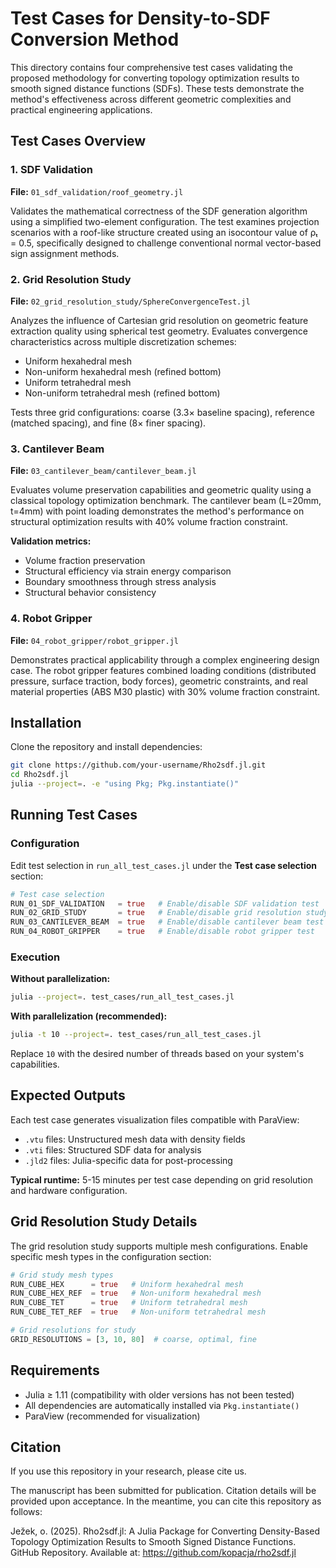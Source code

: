 # Test Cases for Density-to-SDF Conversion Method

This directory contains four comprehensive test cases validating the proposed methodology for converting topology optimization results to smooth signed distance functions (SDFs). These tests demonstrate the method's effectiveness across different geometric complexities and practical engineering applications.

## Test Cases Overview

### 1. SDF Validation
**File:** `01_sdf_validation/roof_geometry.jl`

Validates the mathematical correctness of the SDF generation algorithm using a simplified two-element configuration. The test examines projection scenarios with a roof-like structure created using an isocontour value of ρₜ = 0.5, specifically designed to challenge conventional normal vector-based sign assignment methods.

### 2. Grid Resolution Study
**File:** `02_grid_resolution_study/SphereConvergenceTest.jl`

Analyzes the influence of Cartesian grid resolution on geometric feature extraction quality using spherical test geometry. Evaluates convergence characteristics across multiple discretization schemes:
- Uniform hexahedral mesh
- Non-uniform hexahedral mesh (refined bottom)
- Uniform tetrahedral mesh  
- Non-uniform tetrahedral mesh (refined bottom)

Tests three grid configurations: coarse (3.3× baseline spacing), reference (matched spacing), and fine (8× finer spacing).

### 3. Cantilever Beam
**File:** `03_cantilever_beam/cantilever_beam.jl`

Evaluates volume preservation capabilities and geometric quality using a classical topology optimization benchmark. The cantilever beam (L=20mm, t=4mm) with point loading demonstrates the method's performance on structural optimization results with 40% volume fraction constraint.

**Validation metrics:**
- Volume fraction preservation
- Structural efficiency via strain energy comparison
- Boundary smoothness through stress analysis
- Structural behavior consistency

### 4. Robot Gripper
**File:** `04_robot_gripper/robot_gripper.jl`

Demonstrates practical applicability through a complex engineering design case. The robot gripper features combined loading conditions (distributed pressure, surface traction, body forces), geometric constraints, and real material properties (ABS M30 plastic) with 30% volume fraction constraint.

## Installation

Clone the repository and install dependencies:

```bash
git clone https://github.com/your-username/Rho2sdf.jl.git
cd Rho2sdf.jl
julia --project=. -e "using Pkg; Pkg.instantiate()"
```

## Running Test Cases

### Configuration

Edit test selection in `run_all_test_cases.jl` under the **Test case selection** section:

```julia
# Test case selection
RUN_01_SDF_VALIDATION   = true   # Enable/disable SDF validation test
RUN_02_GRID_STUDY       = true   # Enable/disable grid resolution study  
RUN_03_CANTILEVER_BEAM  = true   # Enable/disable cantilever beam test
RUN_04_ROBOT_GRIPPER    = true   # Enable/disable robot gripper test
```

### Execution

**Without parallelization:**
```bash
julia --project=. test_cases/run_all_test_cases.jl
```

**With parallelization (recommended):**
```bash
julia -t 10 --project=. test_cases/run_all_test_cases.jl
```

Replace `10` with the desired number of threads based on your system's capabilities.

## Expected Outputs

Each test case generates visualization files compatible with ParaView:
- `.vtu` files: Unstructured mesh data with density fields
- `.vti` files: Structured SDF data for analysis
- `.jld2` files: Julia-specific data for post-processing

**Typical runtime:** 5-15 minutes per test case depending on grid resolution and hardware configuration.

## Grid Resolution Study Details

The grid resolution study supports multiple mesh configurations. Enable specific mesh types in the configuration section:

```julia
# Grid study mesh types
RUN_CUBE_HEX      = true   # Uniform hexahedral mesh
RUN_CUBE_HEX_REF  = true   # Non-uniform hexahedral mesh  
RUN_CUBE_TET      = true   # Uniform tetrahedral mesh
RUN_CUBE_TET_REF  = true   # Non-uniform tetrahedral mesh

# Grid resolutions for study
GRID_RESOLUTIONS = [3, 10, 80]  # coarse, optimal, fine
```

## Requirements

- Julia ≥ 1.11 (compatibility with older versions has not been tested)
- All dependencies are automatically installed via `Pkg.instantiate()`
- ParaView (recommended for visualization)

## Citation
If you use this repository in your research, please cite us.

The manuscript has been submitted for publication. Citation details will be provided upon acceptance. In the meantime, you can cite this repository as follows:

Ježek, o. (2025). Rho2sdf.jl: A Julia Package for Converting Density-Based Topology Optimization Results to Smooth Signed Distance Functions. GitHub Repository. Available at: https://github.com/kopacja/rho2sdf.jl
